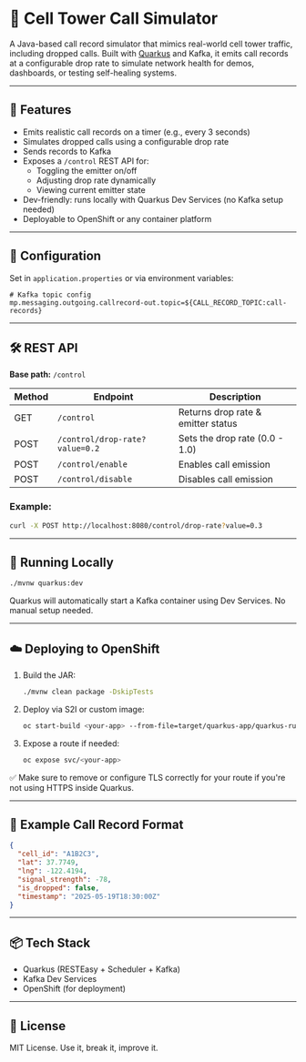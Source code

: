 # 📡 Cell Tower Call Simulator

A Java-based call record simulator that mimics real-world cell tower traffic, including dropped calls. Built with [Quarkus](https://quarkus.io/) and Kafka, it emits call records at a configurable drop rate to simulate network health for demos, dashboards, or testing self-healing systems.

---

## 🚀 Features

- Emits realistic call records on a timer (e.g., every 3 seconds)
- Simulates dropped calls using a configurable drop rate
- Sends records to Kafka
- Exposes a `/control` REST API for:
    - Toggling the emitter on/off
    - Adjusting drop rate dynamically
    - Viewing current emitter state
- Dev-friendly: runs locally with Quarkus Dev Services (no Kafka setup needed)
- Deployable to OpenShift or any container platform

---

## 🔧 Configuration

Set in `application.properties` or via environment variables:

```properties
# Kafka topic config
mp.messaging.outgoing.callrecord-out.topic=${CALL_RECORD_TOPIC:call-records}

```

---

## 🛠 REST API

**Base path:** `/control`

| Method | Endpoint                     | Description                         |
|--------|------------------------------|-------------------------------------|
| GET    | `/control`                   | Returns drop rate & emitter status  |
| POST   | `/control/drop-rate?value=0.2` | Sets the drop rate (0.0 - 1.0)      |
| POST   | `/control/enable`            | Enables call emission               |
| POST   | `/control/disable`           | Disables call emission              |

### Example:

```bash
curl -X POST http://localhost:8080/control/drop-rate?value=0.3
```

---

## 🧪 Running Locally

```bash
./mvnw quarkus:dev
```

Quarkus will automatically start a Kafka container using Dev Services. No manual setup needed.

---

## ☁️ Deploying to OpenShift

1. Build the JAR:
   ```bash
   ./mvnw clean package -DskipTests
   ```

2. Deploy via S2I or custom image:
   ```bash
   oc start-build <your-app> --from-file=target/quarkus-app/quarkus-run.jar
   ```

3. Expose a route if needed:
   ```bash
   oc expose svc/<your-app>
   ```

✅ Make sure to remove or configure TLS correctly for your route if you're not using HTTPS inside Quarkus.

---

## 📄 Example Call Record Format

```json
{
  "cell_id": "A1B2C3",
  "lat": 37.7749,
  "lng": -122.4194,
  "signal_strength": -78,
  "is_dropped": false,
  "timestamp": "2025-05-19T18:30:00Z"
}
```

---

## 📦 Tech Stack

- Quarkus (RESTEasy + Scheduler + Kafka)
- Kafka Dev Services
- OpenShift (for deployment)

---

## 📝 License

MIT License. Use it, break it, improve it.
